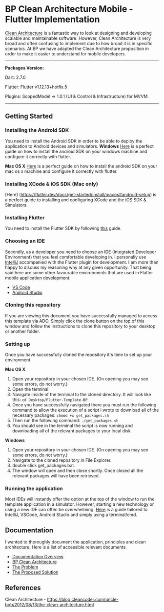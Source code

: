 # BP Clean Architecture Mobile - Flutter Implementation

[Clean Architecture](https://blog.cleancoder.com/uncle-bob/2012/08/13/the-clean-architecture.html) is a fantastic way to
look at designing and developing scalable and maintainable software. However, Clean Architecture is very broad and 
often confusing to implement due to how broad it is in specific scenarios. At BP we have adapted the Clean Architecture
proposition in order to make it easier to understand for mobile developers.

---

**Packages Version:**

Dart: 2.7.0

Flutter: Flutter v1.12.13+hotfix.5

Plugins:
ScopedModel => 1.0.1 (UI & Control & Infrastructure) for MVVM.

---

## Getting Started
### Installing the Android SDK
You need to install the Android SDK in order to be able to deploy the application to Android devices and simulators.
**Windows**
[Here](https://flutter.dev/docs/get-started/install/windows#android-setup) is a perfect guide on how to install the
android SDK on your windows machine and configure it correctly with flutter.

**Mac OS X**
[Here](https://flutter.dev/docs/get-started/install/macos#android-setup) is a perfect guide on how to install the
android SDK on your mac os x machine and configure it correctly with flutter.

### Installing XCode & iOS SDK (Mac only)
[Here] (https://flutter.dev/docs/get-started/install/macos#android-setup) is a perfect guide to installing and
configuring XCode and the iOS SDK & Simulators.

### Installing Flutter
You need to install the Flutter SDK by following [this](https://flutter.dev/docs/get-started/install) guide.

### Choosing an IDE
Secondly, as a developer you need to choose an IDE (Integrated Developer Environment) that you feel comfortable
developing in. I personally use [IntelliJ](https://www.jetbrains.com/idea/) accompanied with the Flutter plugin for
development. I am more than happy to discuss my reasoning why at any given opportunity. That being said here are some
other favourable environments that are used in Flutter mobile application development.

- [VS Code](https://code.visualstudio.com/)
- [Android Studio](https://developer.android.com/studio)

### Cloning this repository
If you are viewing this document you have successfully managed to access this template via ADO. Simply click the clone
button on the top of this window and follow the instructions to clone this repository to your desktop or another folder.

### Setting up
Once you have successfully cloned the repository it's time to set up your environment.

**Mac OS X**
1. Open your repository in your chosen IDE. (On opening you may see some errors, do not worry.)
2. Open the terminal
3. Navigate inside of the terminal to the cloned directory. It will look like this:
`cd Desktop/Flutter-Template-BP`
4. Once you have successfully navigated there you must run the following command to allow the execution of a script I
wrote to download all of the necessary packages.
`chmod +x get_packages.sh`
5. Then run the following command:
`./get_packages.sh`
6. You should see in the terminal the script is now running and downloading all of the relevant packages to your local disk.

**Windows**
1. Open your repository in your chosen IDE. (On opening you may see some errors, do not worry.)
2. Navigate to the cloned repository in File Explorer.
3. double click get_packages.bat.
4. The window will open and then close shortly. Once closed all the relevant packages will have been retrieved.

### Running the application
Most IDEs will instantly offer the option at the top of the window to run the template application in a simulator.
However, starting a new technology or using a new IDE can often be overwhelming. [Here](https://flutter.dev/docs/get-started/test-drive?tab=androidstudio)
is a guide tailored to IntelliJ, VSCode, Android Studio and simply using a terminal/cmd.

## Documentation
I wanted to thoroughly document the application, principles and clean architecture. Here is a list of accessible relevant
documents.

- [Documentation Overview](./docs/README.md)
- [BP Clean Architecture](./docs/architecture.md)
- [The Problem](./docs/the_problem.md)
- [The Proposed Solution](./docs/the_solution.md)

## References
Clean Architecture - https://blog.cleancoder.com/uncle-bob/2012/08/13/the-clean-architecture.html
